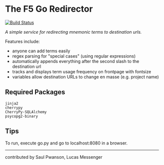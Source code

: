 
# The F5 Go Redirector

[![Build Status](https://travis-ci.org/layertwo/f5go.svg?branch=master)](https://travis-ci.org/layertwo/f5go)

*A simple service for redirecting mnemonic terms to destination urls.*

Features include:

  - anyone can add terms easily
  - regex parsing for "special cases" (using regular expressions)
  - automatically appends everything after the second slash to the destination url
  - tracks and displays term usage frequency on frontpage with fontsize
  - variables allow destination URLs to change en masse (e.g. project name)

## Required Packages

```
jinja2
cherrypy
CherryPy-SQLAlchemy
psycopg2-binary
```

## Tips

To run, execute go.py and go to localhost:8080 in a browser.

---
contributed by Saul Pwanson, Lucas Messenger

